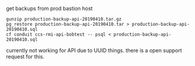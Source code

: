 
get backups from prod bastion host
```
gunzip production-backup-api-20190410.tar.gz
pg_restore production-backup-api-20190410.tar > production-backup-api-20190410.sql
cf conduit ccs-rmi-api-bobtest -- psql < production-backup-api-20190410.sql
```

currently not working for API due to UUID things. there is a open support request for this.

